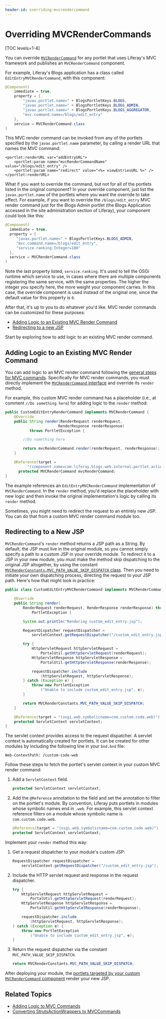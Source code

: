 ```yaml
---
header-id: overriding-mvcrendercommand
---
```


# Overriding MVCRenderCommands

[TOC levels=1-4]

You can override [`MVCRenderCommand`](@platform-ref@/7.2-latest/javadocs/portal-kernel/com/liferay/portal/kernel/portlet/bridges/mvc/MVCRenderCommand.html) 
for any portlet that uses Liferay's MVC framework and publishes an 
`MVCRenderCommand` component. 

For example, Liferay's Blogs application has a class called 
`EditEntryMVCRenderCommand`, with this component:

```java
@Component(
    immediate = true,
    property = {
        "javax.portlet.name=" + BlogsPortletKeys.BLOGS,
        "javax.portlet.name=" + BlogsPortletKeys.BLOGS_ADMIN,
        "javax.portlet.name=" + BlogsPortletKeys.BLOGS_AGGREGATOR,
        "mvc.command.name=/blogs/edit_entry"
    },
    service = MVCRenderCommand.class
)
```

This MVC render command can be invoked from any of the portlets specified by 
the `javax.portlet.name` parameter, by calling a render URL that names the 
MVC command:

```markup
<portlet:renderURL var="addEntryURL">
	<portlet:param name="mvcRenderCommandName" value="/blogs/edit_entry" />
	<portlet:param name="redirect" value="<%= viewEntriesURL %>" />
</portlet:renderURL>
```

What if you want to override the command, but not for all of the portlets listed 
in the original component? In your override component, just list the 
`javax.portlet.name` of the portlets where you want the override to take effect. 
For example, if you want to override the `/blogs/edit_entry` MVC render command 
just for the Blogs Admin portlet (the Blogs Application accessed in the site 
administration section of Liferay), your component could look like this:

```java
@Component(
  immediate = true,
  property = {
     "javax.portlet.name=" + BlogsPortletKeys.BLOGS_ADMIN,
     "mvc.command.name=/blogs/edit_entry",
     "service.ranking:Integer=100"
  },
  service = MVCRenderCommand.class
)
```

Note the last property listed, `service.ranking`. It's used to tell the OSGi 
runtime which service to use, in cases where there are multiple components 
registering the same service, with the same properties. The higher the integer 
you specify here, the more weight your component carries. In this case, the 
override component is used instead of the original one, since the default value 
for this property is `0`. 

After that, it's up to you to do whatever you'd like. MVC render commands can be 
customized for these purposes:

- [Adding Logic to an Existing MVC Render Command](#adding-logic-to-an-existing-mvc-render-command)
- [Redirecting to a new JSP](#redirecting-to-a-new-jsp)

Start by exploring how to add logic to an existing MVC render command. 

## Adding Logic to an Existing MVC Render Command

You can add logic to an MVC render command following the 
[general steps for MVC commands](/docs/7-2/customization/-/knowledge_base/c/adding-logic-to-mvc-commands). 
Specifically for MVC render commands, you must directly implement the 
[`MVCRenderCommand` interface](@platform-ref@/7.2-latest/javadocs/portal-kernel/com/liferay/portal/kernel/portlet/bridges/mvc/MVCRenderCommand.html) 
and override its `render` method. 

For example, this custom MVC render command has a placeholder (i.e., at comment 
`//Do something here`) for adding logic to the `render` method: 

```java
public CustomEditEntryRenderCommand implements MVCRenderCommand {
	@Override
	public String render(RenderRequest renderRequest, 
                        RenderResponse renderResponse)
           throws PortletException {

        //Do something here

		return mvcRenderCommand.render(renderRequest, renderResponse);
	}

    @Reference(target = 
          "(component.name=com.liferay.blogs.web.internal.portlet.action.EditEntryMVCRenderCommand)")
      protected MVCRenderCommand mvcRenderCommand;
}
```

The example references an `EditEntryMVCRenderCommand` implementation of 
`MVCRenderCommand`. In the `render` method, you'd replace the placeholder with 
new logic and then invoke the original implementation's logic by calling its 
`render` method. 

Sometimes, you might need to redirect the request to an entirely new JSP. You 
can do that from a custom MVC render command module too. 

## Redirecting to a New JSP

`MVCRenderCommand`'s `render` method returns a JSP path as a String. By default, 
the JSP must live in the original module, so you cannot simply specify a path to 
a custom JSP in your override module. To redirect it to a JSP in your new 
module, you must make the method skip dispatching to the original JSP 
altogether, by using the constant 
[`MVCRenderConstants.MVC_PATH_VALUE_SKIP_DISPATCH` class](@platform-ref@/7.2-latest/javadocs/portal-kernel/com/liferay/portal/kernel/portlet/bridges/mvc/MVCRenderConstants.html). 
Then you need to initiate your own dispatching process, directing the request to 
your JSP path. Here's how that might look in practice:

```java
public class CustomEditEntryMVCRenderCommand implements MVCRenderCommand {

    @Override
    public String render(
        RenderRequest renderRequest, RenderResponse renderResponse) throws
            PortletException {

        System.out.println("Rendering custom_edit_entry.jsp");

        RequestDispatcher requestDispatcher =
            servletContext.getRequestDispatcher("/custom_edit_entry.jsp");

        try {
            HttpServletRequest httpServletRequest = 
                PortalUtil.getHttpServletRequest(renderRequest);
            HttpServletResponse httpServletResponse = 
                PortalUtil.getHttpServletResponse(renderResponse);

            requestDispatcher.include
                (httpServletRequest, httpServletResponse);
        } catch (Exception e) {
            throw new PortletException
                ("Unable to include custom_edit_entry.jsp", e);
        }

        return MVCRenderConstants.MVC_PATH_VALUE_SKIP_DISPATCH;
    }

    @Reference(target = "(osgi.web.symbolicname=com.custom.code.web)")
    protected ServletContext servletContext;
}
```

The servlet context provides access to the request dispatcher. A servlet context 
is automatically created for portlets. It can be created for other modules by 
including the following line in your `bnd.bnd` file:

```properties
Web-ContextPath: /custom-code-web
```

Follow these steps to fetch the portlet's servlet context in your custom MVC 
render command:

1.  Add a `ServletContext` field.

    ```java
    protected ServletContext servletContext;
    ```

2.  Add the `@Reference` annotation to the field and set the annotation to 
    filter on the portlet's module. By convention, Liferay puts portlets in 
    modules whose symbolic names end in `.web`. For example, this servlet 
    context reference filters on a module whose symbolic name is 
    `com.custom.code.web`.

    ```java
    @Reference(target = "(osgi.web.symbolicname=com.custom.code.web)")
    protected ServletContext servletContext;
    ```

Implement your `render` method this way:

1.  Get a request dispatcher to your module's custom JSP:

    ```java
    RequestDispatcher requestDispatcher =
        servletContext.getRequestDispatcher("/custom_edit_entry.jsp");
    ```

2.  Include the HTTP servlet request and response in the request dispatcher.

    ```java
    try {
        HttpServletRequest httpServletRequest = 
            PortalUtil.getHttpServletRequest(renderRequest);
        HttpServletResponse httpServletResponse = 
            PortalUtil.getHttpServletResponse(renderResponse);

        requestDispatcher.include
            (httpServletRequest, httpServletResponse);
    } catch (Exception e) {
        throw new PortletException
            ("Unable to include custom_edit_entry.jsp", e);
    }
    ```

3.  Return the request dispatcher via the constant 
    `MVC_PATH_VALUE_SKIP_DISPATCH`.

    ```java
    return MVCRenderConstants.MVC_PATH_VALUE_SKIP_DISPATCH;
    ```

After deploying your module, the
[portlets targeted by your custom `MVCRenderCommand` component](/docs/7-2/customization/-/knowledge_base/c/adding-logic-to-mvc-commands#step-2-publish-as-a-component) 
render your new JSP. 

## Related Topics

- [Adding Logic to MVC Commands](/docs/7-2/customization/-/knowledge_base/c/adding-logic-to-mvc-commands)
- [Converting StrutsActionWrappers to MVCCommands](/docs/7-2/tutorials/-/knowledge_base/t/upgrading-struts-action-hooks)
